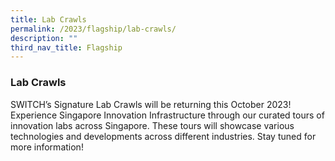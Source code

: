 ```yaml
---
title: Lab Crawls
permalink: /2023/flagship/lab-crawls/
description: ""
third_nav_title: Flagship
---
```

### Lab Crawls

SWITCH’s Signature Lab Crawls will be returning this October 2023! 
Experience Singapore Innovation Infrastructure through our curated tours of innovation labs across Singapore. These tours will showcase various technologies and developments across different industries.
Stay tuned for more information!